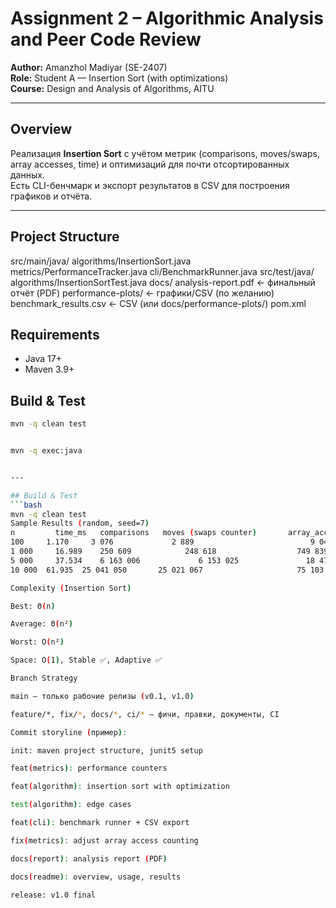 # Assignment 2 – Algorithmic Analysis and Peer Code Review

**Author:** Amanzhol Madiyar (SE-2407)  
**Role:** Student A — Insertion Sort (with optimizations)  
**Course:** Design and Analysis of Algorithms, AITU

---

## Overview
Реализация **Insertion Sort** с учётом метрик (comparisons, moves/swaps, array accesses, time) и оптимизаций для почти отсортированных данных.  
Есть CLI-бенчмарк и экспорт результатов в CSV для построения графиков и отчёта.

---

## Project Structure
src/main/java/
  algorithms/InsertionSort.java
  metrics/PerformanceTracker.java
  cli/BenchmarkRunner.java
src/test/java/
  algorithms/InsertionSortTest.java
docs/
  analysis-report.pdf           <- финальный отчёт (PDF)
  performance-plots/            <- графики/CSV (по желанию)
benchmark_results.csv           <- CSV (или docs/performance-plots/)
pom.xml


## Requirements
- Java 17+
- Maven 3.9+

## Build & Test
```bash
mvn -q clean test


mvn -q exec:java


---

## Build & Test
```bash
mvn -q clean test
Sample Results (random, seed=7)
n	      time_ms	comparisons	  moves (swaps counter)	      array_accesses
100	    1.170	  3 076	            2 889	                       9 046
1 000	  16.989	250 609	           248 618	                749 839
5 000	  37.534	6 163 006	          6 153 025	              18 479 045
10 000	61.935	25 041 050	     25 021 067	                    75 103 173

Complexity (Insertion Sort)

Best: Θ(n)

Average: Θ(n²)

Worst: O(n²)

Space: O(1), Stable ✅, Adaptive ✅

Branch Strategy

main — только рабочие релизы (v0.1, v1.0)

feature/*, fix/*, docs/*, ci/* — фичи, правки, документы, CI

Commit storyline (пример):

init: maven project structure, junit5 setup

feat(metrics): performance counters

feat(algorithm): insertion sort with optimization

test(algorithm): edge cases

feat(cli): benchmark runner + CSV export

fix(metrics): adjust array access counting

docs(report): analysis report (PDF)

docs(readme): overview, usage, results

release: v1.0 final

